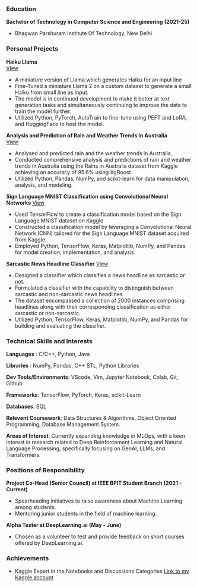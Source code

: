 ### Education

**Bachelor of Technology in Computer Science and Engineering** **(2021-25)**
- Bhagwan Parshuram Institute Of Technology, New Delhi

### **Personal Projects**

**Haiku Llama**               
[View](https://huggingface.co/retr0sushi04/haiku-llama)

- A miniature version of Llama which generates Haiku for an input line
- Fine-Tuned a miniature Llama 2 on a custom dataset to generate a small Haiku from small line as input.
- The model is in continued development to make it better at text generation tasks and simultaneously continuing
  to improve the data to train the model further.
- Utilized Python, PyTorch, AutoTrain to fine-tune using PEFT and LoRA, and HuggingFace to host the model.

**Analysis and Prediction of Rain and Weather Trends in Australia**              
[View](https://www.kaggle.com/code/himanshubhenwal/analysis-prediction-rain-in-australia)

- Analysed and predicted rain and the weather trends in Australia.
- Conducted comprehensive analysis and predictions of rain and weather trends in Australia using the Rains in Australia dataset from Kaggle achieving an accuracy of 85.6% using XgBoost.
- Utilized Python, Pandas, NumPy, and scikit-learn for data manipulation, analysis, and modeling.

**Sign Language MNIST Classification using Convolutional Neural Networks** 
[View](https://www.kaggle.com/code/himanshubhenwal/sign-language-mnist-using-cnns)

- Used TensorFlow to create a classification model based on the Sign Language MNIST dataset on Kaggle
- Constructed a classification model by leveraging a Convolutional Neural Network (CNN) tailored for the Sign Language MNIST dataset acquired from Kaggle.
- Employed Python, TensorFlow, Keras, Matplotlib, NumPy, and Pandas for model creation, implementation, and analysis.

**Sarcastic News Headline Classifier** 
[View](https://www.kaggle.com/code/himanshubhenwal/sarcasm-classifier-using-tensorflow/notebook)

- Designed a classifier which classifies a news headline as sarcastic or not.
- Formulated a classifier with the capability to distinguish between sarcastic and non-sarcastic news headlines.
- The dataset encompassed a collection of 2000 instances comprising headlines along with their corresponding classification as either     sarcastic or non-sarcastic.
- Utilized Python, TensorFlow, Keras, Matplotlib, NumPy, and Pandas for building and evaluating the classifier.


### **Technical Skills and Interests**

**Languages** : C/C++, Python, Java

**Libraries** : NumPy, Pandas, C++ STL, Python Libraries

**Dev Tools/Environments**: VScode, Vim, Jupyter Notebook, Colab, Git, Github

**Frameworks**: TensorFlow, PyTorch, Keras, scikit-Learn

**Databases**: SQL

**Relevent Coursework**: Data Structures & Algorithms, Object Oriented Programming, Database Management System.

**Areas of Interest**: Currently expanding knowledge in MLOps, with a keen interest in research related to Deep
Reinforcement Learning and Natural Language Processing, specifically focusing on GenAI, LLMs, and Transformers.

### **Positions of Responsibility**

**Project Co-Head (Senior Council) at IEEE BPIT Student Branch**  **(2021 - Current)**
- Spearheading initiatives to raise awareness about Machine Learning among students.
- Mentoring junior students in the field of machine learning.

**Alpha Tester at DeepLearning.ai** **(May - June)**
- Chosen as a volunteer to test and provide feedback on short courses offered by DeepLearning.ai.

### **Achievements**
- Kaggle Expert in the Notebooks and Discussions Categories
[Link to my Kaggle account](https://www.kaggle.com/himanshubhenwal)

